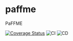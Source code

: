 # paffme

PaFFME

[![Coverage Status](https://coveralls.io/repos/github/paffme/backend/badge.svg?branch=auth)](https://coveralls.io/github/paffme/backend?branch=master)
![CI](https://github.com/paffme/backend/workflows/Node.js%20CI/badge.svg)
![CD](https://github.com/paffme/backend/workflows/Deploy/badge.svg)
